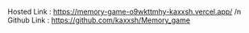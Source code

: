 Hosted Link : https://memory-game-o9wkttmhy-kaxxsh.vercel.app/  /n
Github Link : https://github.com/kaxxsh/Memory_game
